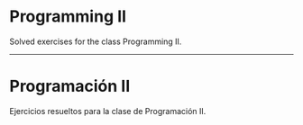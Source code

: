 
# Programming II

Solved exercises for the class Programming II.

---

# Programación II

Ejercicios resueltos para la clase de Programación II.
